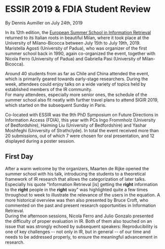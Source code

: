 # ESSIR 2019 & FDIA Student Review
By Dennis Aumiller on July 24th, 2019

In its 12th edition, the [European Summer School in Information Retrieval](http://www.ir.disco.unimib.it/essir2019/) returned to its Italian roots in beautiful Milan, where it took place at the University of Milano-Bicocca between July 15th to July 19th, 2019.
Maristella Agosti (University of Padua), who was organizer of the first summer school back in 1990, again co-organized the event, together with Nicola Ferro (University of Padua) and Gabriella Pasi (University of Milan-Bicocca).

Around 40 students from as far as Chile and China attended the event, which is primarily geared towards early-stage researchers.
During the week, attendees could enjoy talks on a wide variety of topics held by established members of the IR community.<br/>
For many attendees, especially more senior ones, the schedule of the summer school also fit neatly with further travel plans to attend SIGIR 2019, which started on the subsequent Sunday in Paris.


Co-located with ESSIR was the 9th PhD Symposium on Future Directions in Information Access (FDIA), this year with PCs Ingo Frommholz (University of Bedfordshire), Haiming Liu (University of Bedfordshire) and Yashar Moshfeghi (University of Strathclyde). In total the event received more than 20 submissions, out of which 7 were chosen for oral presentation, and 12 displayed during a poster session.

## First Day
After a warm welcome by the organizers, Maarten de Rijke opened the summer school with his talk, introducing the students to a theoretical framework of IR research that allows the categorization of later talks. Especially his quote "Information Retrieval [is] getting the **right** information to the **right** people in the **right** way" was highlighted quite a few times throughout to week to illustrate the relevance of the users in the equation.
A more historical overview was then also presented by Bruce Croft, who commented on the past and present research opportunities in Information Retrieval.<br/>
During the afternoon sessions, Nicola Ferro and Julio Gonzalo presented the difficulty of proper evaluation in IR. Both of them also touched on an issue that was strongly echoed by subsequent speakers: Reproducibility is one of key challenges -- not only in IR, but in general -- of our time and needs to be addressed properly, to ensure the meaningful advancement in research.
